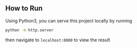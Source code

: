 ## How to Run
Using Python3, you can serve this project locally by running
```bash
python -m http.server
```
then navigate to ```localhost:8000``` to view the result
